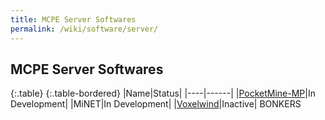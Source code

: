 ```yaml
---
title: MCPE Server Softwares
permalink: /wiki/software/server/
---
```

## MCPE Server Softwares

{:.table}
{:.table-bordered}
|Name|Status|
|----|------|
|[PocketMine-MP](pocketmine/)|In Development|
|MiNET|In Development|
|[Voxelwind](voxelwind/)|Inactive| BONKERS
